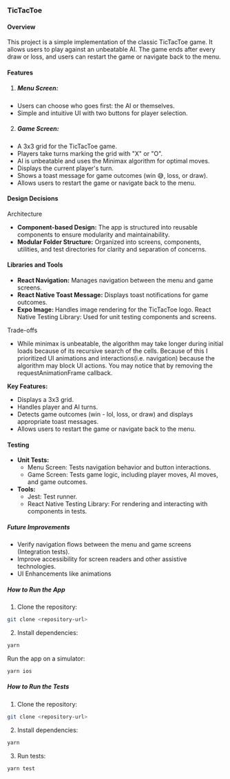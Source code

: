 ### TicTacToe
#### Overview
This project is a simple implementation of the classic TicTacToe game. It allows users to play against an unbeatable AI. The game ends after every draw or loss, and users can restart the game or navigate back to the menu.

#### Features
1. ##### Menu Screen:
- Users can choose who goes first: the AI or themselves.
- Simple and intuitive UI with two buttons for player selection.
2. ##### Game Screen:
- A 3x3 grid for the TicTacToe game.
- Players take turns marking the grid with "X" or "O".
- AI is unbeatable and uses the Minimax algorithm for optimal moves.
- Displays the current player's turn.
- Shows a toast message for game outcomes (win 😅, loss, or draw).
- Allows users to restart the game or navigate back to the menu.

#### Design Decisions
Architecture
- <b> Component-based Design:</b> The app is structured into reusable components to ensure modularity and maintainability.
- <b> Modular Folder Structure:</b> Organized into screens, components, utilities, and test directories for clarity and separation of concerns.

#### Libraries and Tools
- <b> React Navigation:</b> Manages navigation between the menu and game screens.
- <b> React Native Toast Message:</b> Displays toast notifications for game outcomes.
- <b>Expo Image: </b> Handles image rendering for the TicTacToe logo.
React Native Testing Library: Used for unit testing components and screens.

Trade-offs

- While minimax is unbeatable, the algorithm may take longer during initial loads because of its recursive search of the cells. Because of this I prioritized UI animations and interactions(i.e. navigation) because the algorithm may block UI actions. You may notice that by removing the requestAnimationFrame callback.

<b> Key Features: </b>
- Displays a 3x3 grid.
- Handles player and AI turns.
- Detects game outcomes (win - lol, loss, or draw) and displays appropriate toast messages.
- Allows users to restart the game or navigate back to the menu.

#### Testing
- <b> Unit Tests:</b>
    - Menu Screen: Tests navigation behavior and button interactions.
    - Game Screen: Tests game logic, including player moves, AI moves, and game outcomes.
- <b> Tools:</b>
    - Jest: Test runner.
    - React Native Testing Library: For rendering and interacting with components in tests.

##### Future Improvements

- Verify navigation flows between the menu and game screens (Integration tests).
- Improve accessibility for screen readers and other assistive technologies.
- UI Enhancements like animations

##### How to Run the App
1. Clone the repository:
```bash 
git clone <repository-url> 
```
2. Install dependencies:
```bash 
yarn 
```
Run the app on a simulator:
```bash
yarn ios
```

##### How to Run the Tests
1. Clone the repository:
```bash 
git clone <repository-url> 
```
2. Install dependencies:
```bash 
yarn 
```
3. Run tests:
```bash
yarn test
```

